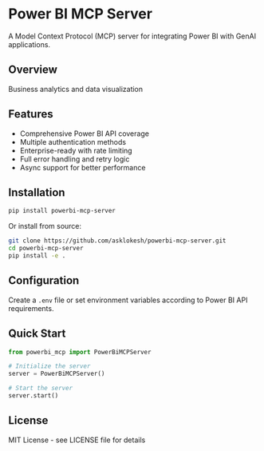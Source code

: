 # Power BI MCP Server

A Model Context Protocol (MCP) server for integrating Power BI with GenAI applications.

## Overview

Business analytics and data visualization

## Features

- Comprehensive Power BI API coverage
- Multiple authentication methods
- Enterprise-ready with rate limiting
- Full error handling and retry logic
- Async support for better performance

## Installation

```bash
pip install powerbi-mcp-server
```

Or install from source:

```bash
git clone https://github.com/asklokesh/powerbi-mcp-server.git
cd powerbi-mcp-server
pip install -e .
```

## Configuration

Create a `.env` file or set environment variables according to Power BI API requirements.

## Quick Start

```python
from powerbi_mcp import PowerBiMCPServer

# Initialize the server
server = PowerBiMCPServer()

# Start the server
server.start()
```

## License

MIT License - see LICENSE file for details
